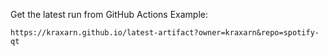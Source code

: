 Get the latest run from GitHub Actions
Example:
```
https://kraxarn.github.io/latest-artifact?owner=kraxarn&repo=spotify-qt
```